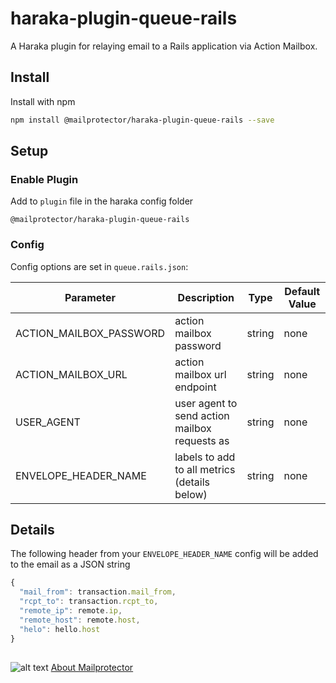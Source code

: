 # haraka-plugin-queue-rails
A Haraka plugin for relaying email to a Rails application via Action Mailbox.

## Install

Install with npm
```bash
npm install @mailprotector/haraka-plugin-queue-rails --save
```

## Setup
### Enable Plugin
Add to `plugin` file in the haraka config folder
```text
@mailprotector/haraka-plugin-queue-rails
```

### Config

Config options are set in `queue.rails.json`:

| Parameter               | Description                                   | Type   | Default Value |
| ----------------------- | --------------------------------------------- | ------ | ------------- |
| ACTION_MAILBOX_PASSWORD | action mailbox password                       | string | none          |
| ACTION_MAILBOX_URL      | action mailbox url endpoint                   | string | none          |
| USER_AGENT              | user agent to send action mailbox requests as | string | none          |
| ENVELOPE_HEADER_NAME    | labels to add to all metrics (details below)  | string | none          |

## Details
The following header from your `ENVELOPE_HEADER_NAME` config will be added to the email as a JSON string
```js
{
  "mail_from": transaction.mail_from,
  "rcpt_to": transaction.rcpt_to,
  "remote_ip": remote.ip,
  "remote_host": remote.host,
  "helo": hello.host
}
```

##
![alt text](https://i1.wp.com/mailprotector.com/wp-content/uploads/2020/03/cropped-logo-2x.png)
[About Mailprotector](https://mailprotector.com/about-mailprotector)
